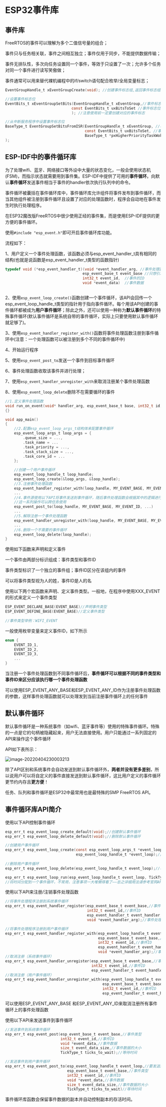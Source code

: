 # ESP32事件库

## 事件库

FreeRTOS的事件可以理解为多个二值信号量的组合；

事件只与任务相关联，事件之间相互独立；事件仅用于同步，不能提供数据传输；

事件无排队性，多次向任务设置同一个事件，等效于只设置了一次；允许多个任务对同一个事件进行读写笑傲做；

事件通常可以用来替代裸机编程中的if/switch语句配合枚举/全局变量标志；

```C
EventGroupHandle_t xEventGroupCreate(void); //创建事件标志组,返回事件标志组的句柄

//设置事件标志位
EventBits_t xEventGroupSetBits(EventGroupHandle_t xEventGroup,//事件标志组句柄
                              const EventBits_t uxBitsToSet //事件标志位
                              ); //注意使用前一定要创建对应的事件标志

//从中断服务程序中设置事件标志位
BaseType_t EventGroupSetBitsFromISR(EventGroupHandle_t xEventGroup, //事件标志组句柄
                                    const EventBits_t uxBitsToSet, //事件标志位设置
                                    BaseType_t *pxHigherPriorityTaskWoken //高优先级任务是否被唤醒的状态保存
);
```

## ESP-IDF中的事件循环库

为了处理wifi、蓝牙、网络接口等外设中大量的状态变化，一般会使用状态机(FSM)，而指示状态就需要用到事件集。ESP-IDF中提供了可用的**事件循环**。向默认**事件循环**发送事件相当于事件的handler依次执行队列中的命令。

事件循环被囊括在事件循环库中，事件循环库允许组件将事件发布到事件循环，而当其他组件被注册到事件循环且设置了对应的处理函数时，程序会自动地在事件发生时执行处理程序。

在ESP32魔改版FreeRTOS中很少使用正经的事件集，而是使用ESP-IDF提供的更方便的事件循环。

使用`#include "esp_event.h"`即可开启事件循环库功能。

流程如下：

1、用户定义一个事件处理函数，该函数必须与esp_event_handler_t具有相同的结构(也就是说函数是esp_event_handler_t类型的函数指针)

```C
typedef void (*esp_event_handler_t)(void *event_handler_arg, //事件处理函数的参数
                                   esp_event_base_t event_base //只想引发事件子程序的特殊指针
                                   int32_t event_id,  //事件的ID
                                   void *event_data)  //事件数据
    
```

2、使用`esp_event_loop_create()`函数创建一个事件循环，该API会回传一个esp_event_loop_handle_t类型的指针用于指向事件循环。每个用该API创建的事件循环都被成为**用户事件循环**；除此之外，还可以使用一种称为**默认事件循环**的特殊事件循环(默认事件循环是系统自带的事件循环，实际上只要使用默认事件循环就足够了)。

3、使用`esp_event_handler_register_with()`函数将事件处理函数注册到事件循环中(注意：一个处理函数可以被注册到多个不同的事件循环中)

4、开始运行程序

5、使用`esp_event_post_to`发送一个事件到目标事件循环

6、事件处理函数收取该事件并进行处理；

7、使用`esp_event_handler_unregister_with`来取消注册某个事件处理函数

8、使用`esp_event_loop_delete`删除不在需要循环的事件

```C
//1.定义事件处理函数
void run_on_event(void* handler_arg, esp_event_base_t base, int32_t id, void* event_data)
{}

void app_main()
{
    //2.配置esp_event_loop_args_t结构体来配置事件循环
    esp_event_loop_args_t loop_args = {
        .queue_size = ...,
        .task_name = ...
        .task_priority = ...,
        .task_stack_size = ...,
        .task_core_id = ...
    };

    //创建一个用户事件循环
    esp_event_loop_handle_t loop_handle;
    esp_event_loop_create(&loop_args, &loop_handle);
    //3.注册事件处理函数
    esp_event_handler_register_with(loop_handle, MY_EVENT_BASE, MY_EVENT_ID, run_on_event, ...);
    ...
    //4.事件源使用以下API将事件发送到事件循环，随后事件处理函数会根据其中的逻辑进行处理
    //这一系列操作可以跨任务使用
    esp_event_post_to(loop_handle, MY_EVENT_BASE, MY_EVENT_ID, ...)
    ...
    //5.解除注册一个事件处理函数
    esp_event_handler_unregister_with(loop_handle, MY_EVENT_BASE, MY_EVENT_ID, run_on_event);
    ...
    //6.删除一个不需要的事件循环
    esp_event_loop_delete(loop_handle);
}
```

使用如下函数来声明和定义事件

一个事件由两部分标识组成：事件类型和事件ID

事件类型标识了一个独立的事件组；事件ID区分在该组内的事件

可以将事件类型视为人的姓，事件ID是人的名

使用以下两个宏函数来声明、定义事件类型。一般地，在程序中使用XXX_EVENT的形式来定义一个事件类型

```C
ESP_EVENT_DECLARE_BASE(EVENT_BASE)//声明事件类型
ESP_EVENT_DEFINE_BASE(EVENT_BASE)//定义事件类型
    
//事件类型举例：WIFI_EVENT
```

一般使用枚举变量来定义事件ID，如下所示

```C
enum {
    EVENT_ID_1,
    EVENT_ID_2,
    EVENT_ID_3,
    ...
}
```

当注册一个事件处理函数到不同事件循环后，**事件循环可以根据不同的事件类型和事件ID来区分应该执行哪一个事件处理函数**

可以使用ESP_EVENT_ANY_BASE和ESP_EVENT_ANY_ID作为注册事件处理函数的参数，这样事件处理函数就可以处理发到当前注册事件循环上的任何事件

## 默认事件循环

默认事件循环是一种系统事件（如wifi、蓝牙事件等）使用的特殊事件循环。特殊的一点是它的句柄被隐藏起来，用户无法直接使用。用户只能通过一系列固定的API来操作这个事件循环

API如下表所示：

![image-20220404230003213](https://pic-1304959529.cos.ap-guangzhou.myqcloud.com/DB/image-20220404230003213.png)

除了API区别和系统事件会自动发送到默认事件循环外，**两者并没有更多差别**，所以说用户可以将自定义的事件直接发送到默认事件循环，这比用户定义的事件循环更节约内存且**更方便**！

任务、队列和事件循环是ESP32中最常用也是最特殊的SMP FreeRTOS API。

## 事件循环库API简介

使用以下API控制事件循环

```c
esp_err_t esp_event_loop_create_default(void);//创建默认事件循环
esp_err_t esp_event_loop_delete_default(void);//删除默认事件循环

//创建用户事件循环
esp_err_t esp_event_loop_create(const esp_event_loop_args_t *event_loop_args,//事件循环参数
                                esp_event_loop_handle_t *event_loop);//事件循环句柄
    
//删除用户事件循环
esp_err_t esp_event_loop_delete(esp_event_loop_handle_t event_loop);//事件循环

esp_err_t esp_event_loop_run(esp_event_loop_handle_t event_loop, TickType_t ticks_to_run);
//将时间分配到一个事件循环，不常用，注意事项一大堆懒得看了——总之详细用法请参考官网API简介    
```

使用以下API来注册/注销事件处理函数

```c
//将事件处理程序注册到系统事件循环
esp_err_t esp_event_handler_register(esp_event_base_t event_base,//事件类型
                                     int32_t event_id,//事件ID
                                     esp_event_handler_t event_handler,//事件处理函数
                                     void *event_handler_arg);//事件处理函数的参数

//将事件处理程序注册到用户事件循环
esp_err_t esp_event_handler_register_with(esp_event_loop_handle_t event_loop,//要注册到的事件循环
                                          esp_event_base_t event_base,//事件类型
                                          int32_t event_id,//事件ID
                                          esp_event_handler_t event_handler,//事件处理函数
                                          void *event_handler_arg);//事件处理函数的参数
//取消注册（系统事件循环）
esp_err_t esp_event_handler_unregister(esp_event_base_t event_base,//事件类型
                                       int32_t event_id,//事件ID
                                       esp_event_handler_t event_handler);//事件处理函数
//取消注册（用户事件循环）
esp_err_t esp_event_handler_unregister_with(esp_event_loop_handle_t event_loop,//要取消注册的事件循环
                                            esp_event_base_t event_base,//事件类型
                                            int32_t event_id,//事件ID
                                            esp_event_handler_t event_handler);//事件处理函数

```

可以使用ESP_EVENT_ANY_BASE 和ESP_EVENT_ANY_ID来取消注册所有事件循环上的事件处理函数

使用以下API来发送事件到事件循环

```C
//发送事件到系统事件循环
esp_err_t esp_event_post(esp_event_base_t event_base,//事件类型
                         int32_t event_id,//事件ID
                         void *event_data,//事件数据
                         size_t event_data_size,//事件数据的大小
                         TickType_t ticks_to_wait);//等待时间

//发送事件到用户事件循环
esp_err_t esp_event_post_to(esp_event_loop_handle_t event_loop,//要发送到的用户事件循环的句柄
                            esp_event_base_t event_base,//事件类型
                            int32_t event_id,//事件ID
                            void *event_data,//事件数据
                            size_t event_data_size,//事件数据的大小
                            TickType_t ticks_to_wait)//等待时间
```

事件循环库函数会保留事件数据的副本并自动控制副本的存活时间。